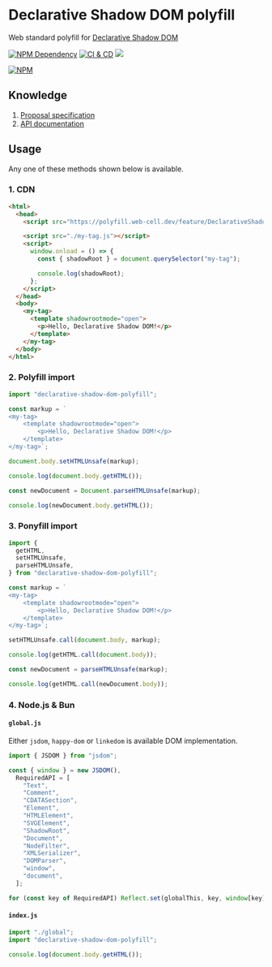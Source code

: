 # Declarative Shadow DOM polyfill

Web standard polyfill for [Declarative Shadow DOM][1]

[![NPM Dependency](https://img.shields.io/librariesio/github/EasyWebApp/declarative-shadow-dom-polyfill.svg)][2]
[![CI & CD](https://github.com/EasyWebApp/declarative-shadow-dom-polyfill/actions/workflows/main.yml/badge.svg)][3]
[![](https://data.jsdelivr.com/v1/package/npm/declarative-shadow-dom-polyfill/badge?style=rounded)][4]

[![NPM](https://nodei.co/npm/declarative-shadow-dom-polyfill.png?downloads=true&downloadRank=true&stars=true)][5]

## Knowledge

1. [Proposal specification][2]
2. [API documentation][3]

## Usage

Any one of these methods shown below is available.

### 1. CDN

```html
<html>
  <head>
    <script src="https://polyfill.web-cell.dev/feature/DeclarativeShadowDOM.js"></script>

    <script src="./my-tag.js"></script>
    <script>
      window.onload = () => {
        const { shadowRoot } = document.querySelector("my-tag");

        console.log(shadowRoot);
      };
    </script>
  </head>
  <body>
    <my-tag>
      <template shadowrootmode="open">
        <p>Hello, Declarative Shadow DOM!</p>
      </template>
    </my-tag>
  </body>
</html>
```

### 2. Polyfill import

```javascript
import "declarative-shadow-dom-polyfill";

const markup = `
<my-tag>
    <template shadowrootmode="open">
        <p>Hello, Declarative Shadow DOM!</p>
    </template>
</my-tag>`;

document.body.setHTMLUnsafe(markup);

console.log(document.body.getHTML());

const newDocument = Document.parseHTMLUnsafe(markup);

console.log(newDocument.body.getHTML());
```

### 3. Ponyfill import

```javascript
import {
  getHTML,
  setHTMLUnsafe,
  parseHTMLUnsafe,
} from "declarative-shadow-dom-polyfill";

const markup = `
<my-tag>
    <template shadowrootmode="open">
        <p>Hello, Declarative Shadow DOM!</p>
    </template>
</my-tag>`;

setHTMLUnsafe.call(document.body, markup);

console.log(getHTML.call(document.body));

const newDocument = parseHTMLUnsafe(markup);

console.log(getHTML.call(newDocument.body));
```

### 4. Node.js & Bun

#### `global.js`

Either `jsdom`, `happy-dom` or `linkedom` is available DOM implementation.

```javascript
import { JSDOM } from "jsdom";

const { window } = new JSDOM(),
  RequiredAPI = [
    "Text",
    "Comment",
    "CDATASection",
    "Element",
    "HTMLElement",
    "SVGElement",
    "ShadowRoot",
    "Document",
    "NodeFilter",
    "XMLSerializer",
    "DOMParser",
    "window",
    "document",
  ];

for (const key of RequiredAPI) Reflect.set(globalThis, key, window[key]);
```

#### `index.js`

```javascript
import "./global";
import "declarative-shadow-dom-polyfill";

console.log(document.body.getHTML());
```

[1]: https://developer.chrome.com/docs/css-ui/declarative-shadow-dom
[2]: https://libraries.io/npm/declarative-shadow-dom-polyfill
[3]: https://github.com/EasyWebApp/declarative-shadow-dom-polyfill/actions/workflows/main.yml
[4]: https://www.jsdelivr.com/package/npm/declarative-shadow-dom-polyfill
[5]: https://nodei.co/npm/declarative-shadow-dom-polyfill/
[6]: https://github.com/mfreed7/declarative-shadow-dom
[7]: https://web-cell.dev/declarative-shadow-dom-polyfill/

